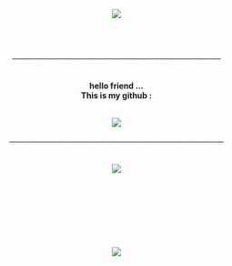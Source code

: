 <p align="center">
    <img src="https://i.pinimg.com/originals/b2/2a/a2/b22aa22b2f3f55b6468361158d52e2e7.gif">
</p>   
<br>
<br>
<p align="center">
─────────────────────────────────────
</p>

<p align="center">
    <br>
    <strong>hello friend ...<br>
   This is my github :</strong> <br>
    <br>
    </strong>
 
<p align="center">
         </a>
         <a href="https://sq7rt.github.io/sq7rt_website/">
         <img src="https://img.shields.io/static/v1?label=Website&logo=CSS3&logoColor=1572B6&message=Click%20Here&color=1572B6">
         </a>
<br>
<br>
──────────────────────────────────────
<br>
<br>
<p align="center">
    <img src="https://github-readme-stats.vercel.app/api?username=sq7rt&show_icons=true&theme=tokyonight" >
</p>
<br>
<br>
<br>
<script src="https://tryhackme.com/badge/166219"></script>
<br>
<br>
<br>
<p align="center">
    <img src="https://github-readme-stats.vercel.app/api/top-langs/?username=sq7rt&layout=compact&theme=tokyonight">
</p>

